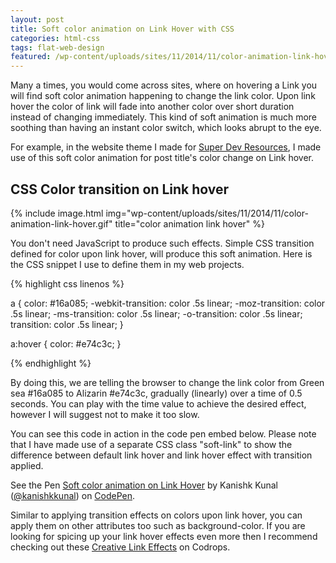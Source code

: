 ```yaml
---
layout: post
title: Soft color animation on Link Hover with CSS
categories: html-css
tags: flat-web-design
featured: /wp-content/uploads/sites/11/2014/11/color-animation-link-hover.gif
---
```

Many a times, you would come across sites, where on hovering a Link you will find soft color animation happening to change the link color. Upon link hover the color of link will fade into another color over short duration instead of changing immediately. This kind of soft animation is much more soothing than having an instant color switch, which looks abrupt to the eye.

For example, in the website theme I made for <a href="http://superdevresources.com/" target="_blank">Super Dev Resources</a>, I made use of this soft color animation for post title's color change on Link hover.
<h2>CSS Color transition on Link hover</h2>

{% include image.html img="wp-content/uploads/sites/11/2014/11/color-animation-link-hover.gif" title="color animation link hover" %}

You don't need JavaScript to produce such effects. Simple CSS transition defined for color upon link hover, will produce this soft animation. Here is the CSS snippet I use to define them in my web projects.

{% highlight css linenos %}

a {
    color: #16a085;
    -webkit-transition: color .5s linear;
    -moz-transition: color .5s linear;
    -ms-transition: color .5s linear;
    -o-transition: color .5s linear;
    transition: color .5s linear;
}

a:hover { 
    color: #e74c3c; 
}

{% endhighlight %}

By doing this, we are telling the browser to change the link color from Green sea #16a085 to Alizarin #e74c3c, gradually (linearly) over a time of 0.5 seconds. You can play with the time value to achieve the desired effect, however I will suggest not to make it too slow.

You can see this code in action in the code pen embed below. Please note that I have made use of a separate CSS class "soft-link" to show the difference between default link hover and link hover effect with transition applied.

<div class="embed">
<p class="codepen" data-height="268" data-theme-id="0" data-slug-hash="ogNdmV" data-default-tab="result" data-user="kanishkkunal">See the Pen <a href="http://codepen.io/kanishkkunal/pen/ogNdmV/">Soft color animation on Link Hover</a> by Kanishk Kunal (<a href="http://codepen.io/kanishkkunal">@kanishkkunal</a>) on <a href="http://codepen.io">CodePen</a>.</p>
<script src="//assets.codepen.io/assets/embed/ei.js" async=""></script>
</div>

Similar to applying transition effects on colors upon link hover, you can apply them on other attributes too such as background-color. If you are looking for spicing up your link hover effects even more then I recommend checking out these <a href="http://tympanus.net/codrops/2013/08/06/creative-link-effects/" target="_blank">Creative Link Effects</a> on Codrops.
